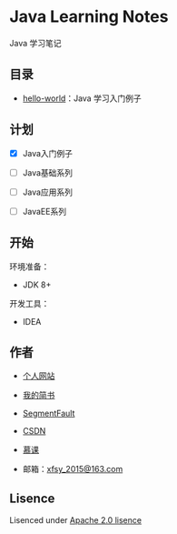 # Java Learning Notes

Java 学习笔记

## 目录

- [hello-world](./hello-world)：Java 学习入门例子


## 计划

* [x] Java入门例子

* [ ] Java基础系列

* [ ] Java应用系列

* [ ] JavaEE系列

## 开始

环境准备：

- JDK 8+


开发工具：

- IDEA


## 作者

- [个人网站](https://www.fengwenyi.com)

- [我的简书](https://www.jianshu.com/u/c1a1f1fefc78)

- [SegmentFault](https://segmentfault.com/u/fengwenyi)

- [CSDN](https://blog.csdn.net/qq_28336351)

- [慕课](https://www.imooc.com/u/2815937)

- 邮箱：xfsy_2015@163.com

## Lisence

   Lisenced under [Apache 2.0 lisence](https://opensource.org/licenses/Apache-2.0)
